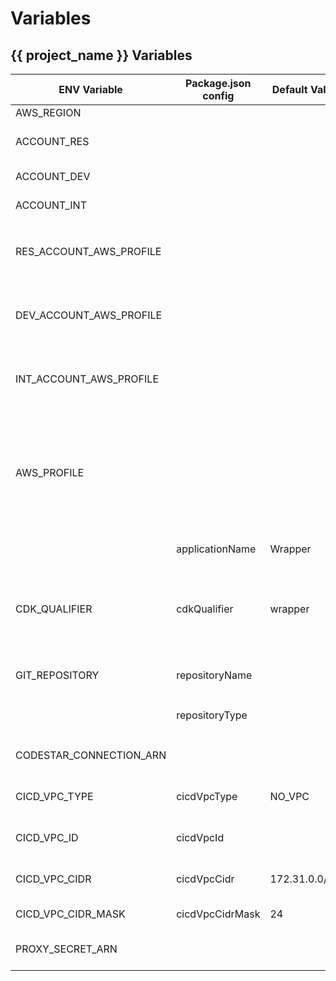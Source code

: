 # Variables

## {{ project_name }} Variables

| ENV Variable | Package.json config | Default Value | Description |
|---|---|---|---|
| AWS_REGION |   |   | deployment region |
| ACCOUNT_RES |   |   | account id for resources account where pipeline will run |
| ACCOUNT_DEV |   |   | account id for DEV environment account |
| ACCOUNT_INT |   |   | account id for INT environment account |
| RES_ACCOUNT_AWS_PROFILE |   |   | sets the named profile to use for the RES account. this profile must exist in `~/.aws/credentials` or `~/.aws/config` |
| DEV_ACCOUNT_AWS_PROFILE |   |   | sets the named profile to use for the DEV account. this profile must exist in `~/.aws/credentials` or `~/.aws/config` |
| INT_ACCOUNT_AWS_PROFILE |   |   | sets the named profile to use for the INT account. this profile must exist in `~/.aws/credentials` or `~/.aws/config` |
| AWS_PROFILE |   |   | sets the default named profile to use for aws cli or cdk commands when no `--profile` is provided. set to the same value as `RES_ACCOUNT_AWS_PROFILE` this profile must exist in `~/.aws/credentials` or `~/.aws/config` |
|             | applicationName | Wrapper | sets the name of the Application |
| CDK_QUALIFIER | cdkQualifier | wrapper | used to distinguish between multiple deployments of a VP project in the same account. Good practice to customize per deployment. |
| GIT_REPOSITORY | repositoryName |  | sets the name of the Git repository in the format org/name |
|  | repositoryType |  | sets the type of the repository, `GITHUB` or `CODECOMMIT` |
| CODESTAR_CONNECTION_ARN |  |  | sets the codestar connection required for GITHUB type |
| CICD_VPC_TYPE | cicdVpcType | NO_VPC | sets the type of the VPC: `NO_VPC`, `VPC`, or `VPC_FROM_LOOK_UP`. |
| CICD_VPC_ID | cicdVpcId |  | for use with `VPC_FROM_LOOK_UP` to set the vpc ID |
| CICD_VPC_CIDR | cicdVpcCidr | 172.31.0.0/20 | for use with `VPC` to set the CIDR block of the VPC |
| CICD_VPC_CIDR_MASK | cicdVpcCidrMask | 24 | for use with `VPC` to set the Subnet size |
| PROXY_SECRET_ARN |  |  | used to set the ARN for the proxy secrets to enable proxy |
